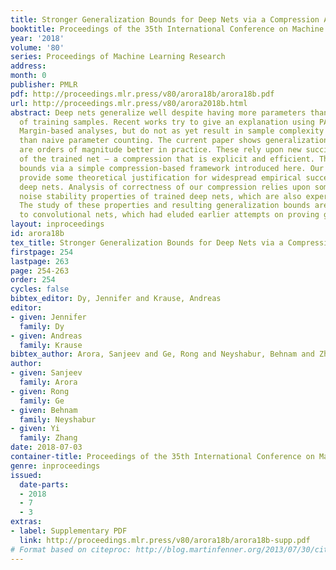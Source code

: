 ```yaml
---
title: Stronger Generalization Bounds for Deep Nets via a Compression Approach
booktitle: Proceedings of the 35th International Conference on Machine Learning
year: '2018'
volume: '80'
series: Proceedings of Machine Learning Research
address: 
month: 0
publisher: PMLR
pdf: http://proceedings.mlr.press/v80/arora18b/arora18b.pdf
url: http://proceedings.mlr.press/v80/arora2018b.html
abstract: Deep nets generalize well despite having more parameters than the number
  of training samples. Recent works try to give an explanation using PAC-Bayes and
  Margin-based analyses, but do not as yet result in sample complexity bounds better
  than naive parameter counting. The current paper shows generalization bounds that
  are orders of magnitude better in practice. These rely upon new succinct reparametrizations
  of the trained net — a compression that is explicit and efficient. These yield generalization
  bounds via a simple compression-based framework introduced here. Our results also
  provide some theoretical justification for widespread empirical success in compressing
  deep nets. Analysis of correctness of our compression relies upon some newly identified
  noise stability properties of trained deep nets, which are also experimentally verified.
  The study of these properties and resulting generalization bounds are also extended
  to convolutional nets, which had eluded earlier attempts on proving generalization.
layout: inproceedings
id: arora18b
tex_title: Stronger Generalization Bounds for Deep Nets via a Compression Approach
firstpage: 254
lastpage: 263
page: 254-263
order: 254
cycles: false
bibtex_editor: Dy, Jennifer and Krause, Andreas
editor:
- given: Jennifer
  family: Dy
- given: Andreas
  family: Krause
bibtex_author: Arora, Sanjeev and Ge, Rong and Neyshabur, Behnam and Zhang, Yi
author:
- given: Sanjeev
  family: Arora
- given: Rong
  family: Ge
- given: Behnam
  family: Neyshabur
- given: Yi
  family: Zhang
date: 2018-07-03
container-title: Proceedings of the 35th International Conference on Machine Learning
genre: inproceedings
issued:
  date-parts:
  - 2018
  - 7
  - 3
extras:
- label: Supplementary PDF
  link: http://proceedings.mlr.press/v80/arora18b/arora18b-supp.pdf
# Format based on citeproc: http://blog.martinfenner.org/2013/07/30/citeproc-yaml-for-bibliographies/
---
```

